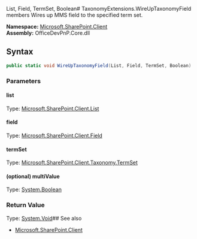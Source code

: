 List, Field, TermSet, Boolean# TaxonomyExtensions.WireUpTaxonomyField members
Wires up MMS field to the specified term set.  

**Namespace:** [Microsoft.SharePoint.Client](Microsoft.SharePoint.Client.md)  
**Assembly:** OfficeDevPnP.Core.dll  
## Syntax
```C#
public static void WireUpTaxonomyField(List, Field, TermSet, Boolean)
```
### Parameters
#### list
Type: [Microsoft.SharePoint.Client.List](Microsoft.SharePoint.Client.List.md) 
#### 
#### field
Type: [Microsoft.SharePoint.Client.Field](Microsoft.SharePoint.Client.Field.md) 
#### 
#### termSet
Type: [Microsoft.SharePoint.Client.Taxonomy.TermSet](Microsoft.SharePoint.Client.Taxonomy.TermSet.md) 
#### 
#### (optional) multiValue
Type: [System.Boolean](System.Boolean.md) 
#### 
### Return Value
Type: [System.Void](System.Void.md)## See also
- [Microsoft.SharePoint.Client](Microsoft.SharePoint.Client.md)
